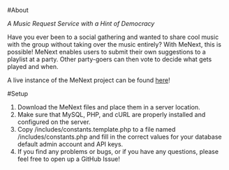 #About

*A Music Request Service with a Hint of Democracy*

Have you ever been to a social gathering and wanted to share cool music with the group without taking over the music entirely? With MeNext, this is possible! MeNext enables users to submit their own suggestions to a playlist at a party. Other party-goers can then vote to decide what gets played and when.

A live instance of the MeNext project can be found [here](http://menext.me/)!

#Setup

1. Download the MeNext files and place them in a server location.
2. Make sure that MySQL, PHP, and cURL are properly installed and configured on the server.
3. Copy /includes/constants.template.php to a file named /includes/constants.php and fill in the correct values for your database default admin account and API keys.
4. If you find any problems or bugs, or if you have any questions, please feel free to open up a GitHub Issue!